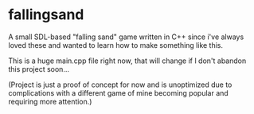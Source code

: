 # fallingsand
A small SDL-based "falling sand" game written in C++ since i've always loved these and wanted to learn how to make something like this.

This is a huge main.cpp file right now, that will change if I don't abandon this project soon...

(Project is just a proof of concept for now and is unoptimized due to complications with a different game of mine becoming popular and requiring more attention.)
